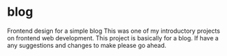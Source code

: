 # blog
Frontend design for a simple blog
This was one of my introductory projects on frontend web development. This project is basically for a blog.
If have a any suggestions and changes to make please go ahead.
